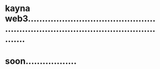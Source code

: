 # kayna web3.........................................................................................................
# soon..................
